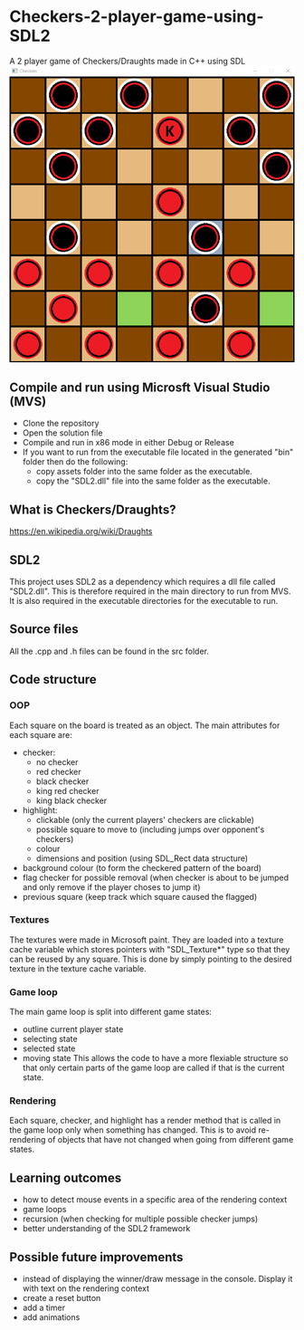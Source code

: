 # Checkers-2-player-game-using-SDL2
A 2 player game of Checkers/Draughts made in C++ using SDL
![ScreenshotOfProgram](assets/Checkers-Game-Screenshot.png?raw=true)

## Compile and run using Microsft Visual Studio (MVS)
- Clone the repository
- Open the solution file
- Compile and run in x86 mode in either Debug or Release
- If you want to run from the executable file located in the generated "bin" folder then do the following:
  - copy assets folder into the same folder as the executable.
  - copy the "SDL2.dll" file into the same folder as the executable.

## What is Checkers/Draughts?
https://en.wikipedia.org/wiki/Draughts

## SDL2
This project uses SDL2 as a dependency which requires a dll file called "SDL2.dll". This is therefore required in the main directory to run from MVS. It is also required in the executable directories for the executable to run.

## Source files
All the .cpp and .h files can be found in the src folder.

## Code structure
### OOP
Each square on the board is treated as an object. The main attributes for each square are:
  - checker:
    - no checker
    - red checker
    - black checker
    - king red checker
    - king black checker
  - highlight:
    - clickable (only the current players' checkers are clickable)
    - possible square to move to (including jumps over opponent's checkers) 
    - colour 
    - dimensions and position (using SDL_Rect data structure)
  - background colour (to form the checkered pattern of the board)
  - flag checker for possible removal (when checker is about to be jumped and only remove if the player choses to jump it)
  - previous square (keep track which square caused the flagged)

### Textures
The textures were made in Microsoft paint. They are loaded into a texture cache variable which stores pointers with "SDL_Texture*" type so that they can be reused by any square. This is done by simply pointing to the desired texture in the texture cache variable.
    
### Game loop
The main game loop is split into different game states:
  - outline current player state
  - selecting state
  - selected state
  - moving state
This allows the code to have a more flexiable structure so that only certain parts of the game loop are called if that is the current state.

### Rendering
Each square, checker, and highlight has a render method that is called in the game loop only when something has changed. This is to avoid re-rendering of objects that have not changed when going from different game states.

## Learning outcomes
  - how to detect mouse events in a specific area of the rendering context
  - game loops
  - recursion (when checking for multiple possible checker jumps)
  - better understanding of the SDL2 framework

## Possible future improvements
  - instead of displaying the winner/draw message in the console. Display it with text on the rendering context
  - create a reset button
  - add a timer
  - add animations
